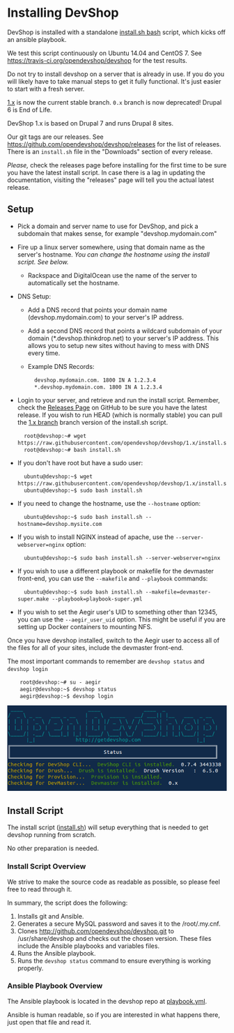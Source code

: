 Installing DevShop
==================

DevShop is installed with a standalone <a href="https://github.com/opendevshop/devshop/blob/1.x/install.sh">install.sh bash</a> script, which kicks off an ansible playbook.

We test this script continuously on Ubuntu 14.04 and CentOS 7.  See https://travis-ci.org/opendevshop/devshop for the test results.

Do not try to install devshop on a server that is already in use. If you do you will likely have to take manual steps to get it fully functional. It's just easier to start with a fresh server.

[1.x](https://github.com/opendevshop/devshop) is now the current stable branch. `0.x` branch is now deprecated! Drupal 6 is End of Life.

DevShop 1.x is based on Drupal 7 and runs Drupal 8 sites.

Our git tags are our releases. See https://github.com/opendevshop/devshop/releases for the list of releases.  There is an `install.sh` file in the "Downloads" section of every release.

*Please,* check the releases page before installing for the first time to be sure you have the latest install script. In case there is a lag in updating the documentation, visiting the "releases" page will tell you the actual latest release.


Setup
-----

- Pick a domain and server name to use for DevShop, and pick a subdomain that makes sense, for example "devshop.mydomain.com"
- Fire up a linux server somewhere, using that domain name as the server's hostname. *You can change the hostname using the install script. See below.*
    - Rackspace and DigitalOcean use the name of the server to automatically set the hostname.
- DNS Setup:
    - Add a DNS record that points your domain name (devshop.mydomain.com) to your server's IP address.
    - Add a second DNS record that points a wildcard subdomain of your domain (*.devshop.thinkdrop.net) to your server's IP address. This allows you to setup new sites without having to mess with DNS every time.
    - Example DNS Records:

            devshop.mydomain.com. 1800 IN A 1.2.3.4
            *.devshop.mydomain.com. 1800 IN A 1.2.3.4

- Login to your server, and retrieve and run the install script. Remember, check the [Releases Page](https://github.com/opendevshop/devshop/releases) on GitHub to be sure you have the latest release.  If you wish to run HEAD (which is normally stable) you can pull the [1.x branch](https://raw.githubusercontent.com/opendevshop/devshop/1.x/install.sh) branch version of the install.sh script.

        root@devshop:~# wget https://raw.githubusercontent.com/opendevshop/devshop/1.x/install.sh
        root@devshop:~# bash install.sh

- If you don't have root but have a sudo user:

        ubuntu@devshop:~$ wget https://raw.githubusercontent.com/opendevshop/devshop/1.x/install.sh
        ubuntu@devshop:~$ sudo bash install.sh

- If you need to change the hostname, use the `--hostname` option:

        ubuntu@devshop:~$ sudo bash install.sh --hostname=devshop.mysite.com

- If you wish to install NGINX instead of apache, use the `--server-webserver=nginx` option:

        ubuntu@devshop:~$ sudo bash install.sh --server-webserver=nginx

- If you wish to use a different playbook or makefile for the devmaster front-end, you can use the `--makefile` and `--playbook` commands:

        ubuntu@devshop:~$ sudo bash install.sh --makefile=devmaster-super.make --playbook=playbook-super.yml

- If you wish to set the Aegir user's UID to something other than 12345, you can use the `--aegir_user_uid` option. This might be useful if you are setting up Docker containers to mounting NFS.


Once you have devshop installed, switch to the Aegir user to access all of the files for all of your sites, include the devmaster front-end.

The most important commands to remember are `devshop status` and `devshop login`

        root@devshop:~# su - aegir
        aegir@devshop:~$ devshop status
        aegir@devshop:~$ devshop login
        
![$ devshop status](images/devshop-status.png "A screenshot of the devshop status command")


Install Script
--------------

The install script ([install.sh](https://github.com/opendevshop/devshop/blob/1.x/install.sh)) will setup everything that is needed to get devshop running from scratch.

No other preparation is needed.

### Install Script Overview

We strive to make the source code as readable as possible, so please feel free to read through it.

In summary, the script does the following:

1. Installs git and Ansible.
2. Generates a secure MySQL password and saves it to the /root/.my.cnf.
3. Clones http://github.com/opendevshop/devshop.git to /usr/share/devshop and checks out the chosen version.  These files include the Ansible playbooks and variables files.
4. Runs the Ansible playbook.
5. Runs the `devshop status` command to ensure everything is working properly.

### Ansible Playbook Overview

The Ansible playbook is located in the devshop repo at [playbook.yml](https://github.com/opendevshop/devshop/blob/1.x/playbook.yml).

Ansible is human readable, so if you are interested in what happens there, just open that file and read it.


